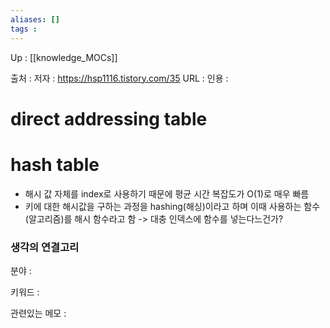 ```yaml
---
aliases: []
tags : 
---
```

Up : [[knowledge_MOCs]]

출처 :
저자 : https://hsp1116.tistory.com/35
URL : 
인용 : 

# direct addressing table


# hash table 
-   해시 값 자체를 index로 사용하기 때문에 평균 시간 복잡도가 O(1)로 매우 빠름
-   키에 대한 해시값을 구하는 과정을 hashing(해싱)이라고 하며 이때 사용하는 함수(알고리즘)를 해시 함수라고 함
-> 대충 인덱스에 함수를 넣는다느건가? 



### 생각의 연결고리
분야 :

키워드 :

관련있는 메모 :
